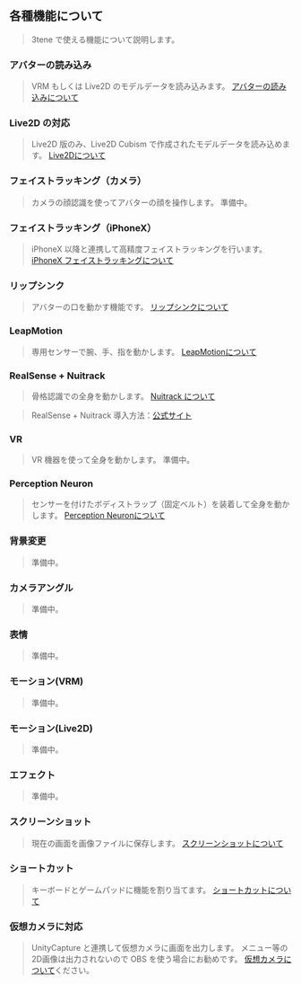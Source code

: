 ## 各種機能について

>3tene で使える機能について説明します。

### アバターの読み込み

>VRM もしくは Live2D のモデルデータを読み込みます。
>[アバターの読み込みについて](#AvaterSelect.md)


### Live2D の対応

>Live2D 版のみ、Live2D Cubism で作成されたモデルデータを読み込めます。
>[Live2Dについて](#AboutLive2D.md)


### フェイストラッキング（カメラ）

>カメラの顔認識を使ってアバターの顔を操作します。
>準備中。


### フェイストラッキング（iPhoneX）

>iPhoneX 以降と連携して高精度フェイストラッキングを行います。
>[iPhoneX フェイストラッキングについて](#ft_iphone.md)

<!--
利用手順： [公式サイト](https://3tene.com/iphonex_ft_howto){:target="_blank"}
-->

### リップシンク

>アバターの口を動かす機能です。
>[リップシンクについて](#lipsync.md)


### LeapMotion

>専用センサーで腕、手、指を動かします。
>[LeapMotionについて](#leapmotion.md)


### RealSense + Nuitrack

>骨格認識での全身を動かします。
>[Nuitrack について](#nuitrack.md)

>RealSense + Nuitrack 導入方法：<a href="https://3tene.com/realsense_introduction/" target="_blank">公式サイト</a>



### VR

>VR 機器を使って全身を動かします。
>準備中。


### Perception Neuron

>センサーを付けたボディストラップ（固定ベルト）を装着して全身を動かします。
>[Perception Neuronについて](#PerceptionNeuron.md)


### 背景変更

>準備中。


### カメラアングル

>準備中。


### 表情

>準備中。


### モーション(VRM)

>準備中。


### モーション(Live2D)

>準備中。


### エフェクト

>準備中。


### スクリーンショット

>現在の画面を画像ファイルに保存します。
>[スクリーンショットについて](#screenshot.md)


### ショートカット

>キーボードとゲームパッドに機能を割り当てます。
>[ショートカットについて](#shortcut.md)


### 仮想カメラに対応

>UnityCapture と連携して仮想カメラに画面を出力します。
>メニュー等の2D画像は出力されないので OBS を使う場合にお勧めです。
>[仮想カメラについて](#VirtualCamera.md)ください。




